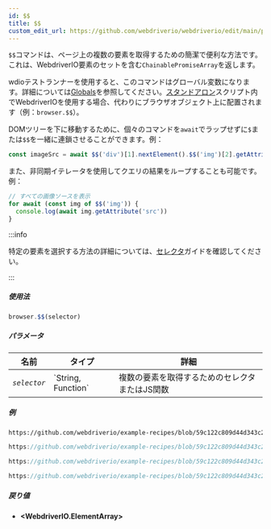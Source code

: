 ```yaml
---
id: $$
title: $$
custom_edit_url: https://github.com/webdriverio/webdriverio/edit/main/packages/webdriverio/src/commands/browser/$$.ts
---
```


`$$`コマンドは、ページ上の複数の要素を取得するための簡潔で便利な方法です。
これは、WebdriverIO要素のセットを含む`ChainablePromiseArray`を返します。

wdioテストランナーを使用すると、このコマンドはグローバル変数になります。詳細については[Globals](https://webdriver.io/docs/api/globals)を参照してください。[スタンドアロン](https://webdriver.io/docs/setuptypes#standalone-mode)スクリプト内でWebdriverIOを使用する場合、代わりにブラウザオブジェクト上に配置されます（例：`browser.$$`）。

DOMツリーを下に移動するために、個々のコマンドを`await`でラップせずに`$`または`$$`を一緒に連鎖させることができます。例：

```js
const imageSrc = await $$('div')[1].nextElement().$$('img')[2].getAttribute('src')
```

また、非同期イテレータを使用してクエリの結果をループすることも可能です。例：

```js
// すべての画像ソースを表示
for await (const img of $$('img')) {
  console.log(await img.getAttribute('src'))
}
```

:::info

特定の要素を選択する方法の詳細については、[セレクタ](/docs/selectors)ガイドを確認してください。

:::

##### 使用法

```js
browser.$$(selector)
```

##### パラメータ

<table>
  <thead>
    <tr>
      <th>名前</th><th>タイプ</th><th>詳細</th>
    </tr>
  </thead>
  <tbody>
    <tr>
      <td><code><var>selector</var></code></td>
      <td>`String, Function`</td>
      <td>複数の要素を取得するためのセレクタまたはJS関数</td>
    </tr>
  </tbody>
</table>

##### 例

```html reference title="example.html" useHTTPS
https://github.com/webdriverio/example-recipes/blob/59c122c809d44d343c231bde2af7e8456c8f086c/queryElements/example.html
```

```js reference title="multipleElements.js" useHTTPS
https://github.com/webdriverio/example-recipes/blob/59c122c809d44d343c231bde2af7e8456c8f086c/queryElements/multipleElements.js#L6-L7
```

```js reference title="multipleElements.js" useHTTPS
https://github.com/webdriverio/example-recipes/blob/59c122c809d44d343c231bde2af7e8456c8f086c/queryElements/multipleElements.js#L15-L24
```

```js reference title="multipleElements.js" useHTTPS
https://github.com/webdriverio/example-recipes/blob/59c122c809d44d343c231bde2af7e8456c8f086c/queryElements/multipleElements.js#L32-L39
```

##### 戻り値

- **&lt;WebdriverIO.ElementArray&gt;**